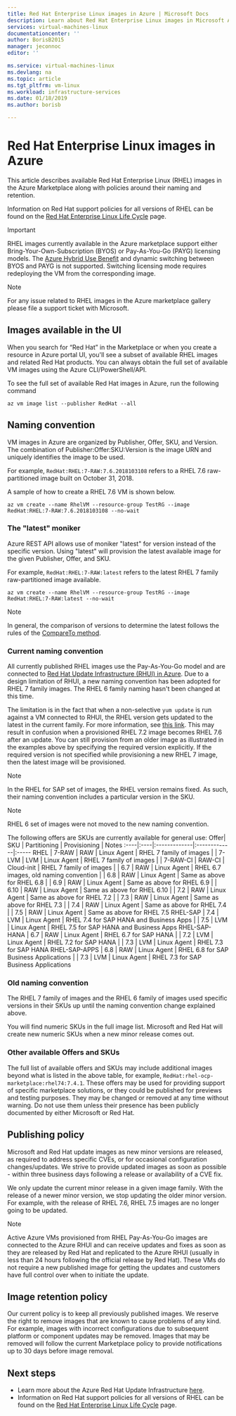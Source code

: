 ```yaml
---
title: Red Hat Enterprise Linux images in Azure | Microsoft Docs
description: Learn about Red Hat Enterprise Linux images in Microsoft Azure
services: virtual-machines-linux
documentationcenter: ''
author: BorisB2015
manager: jeconnoc
editor: ''

ms.service: virtual-machines-linux
ms.devlang: na
ms.topic: article
ms.tgt_pltfrm: vm-linux
ms.workload: infrastructure-services
ms.date: 01/18/2019
ms.author: borisb

---
```


# Red Hat Enterprise Linux images in Azure
This article describes available Red Hat Enterprise Linux (RHEL) images in the Azure Marketplace along with policies around their naming and retention.

Information on Red Hat support policies for all versions of RHEL can be found on the [Red Hat Enterprise Linux Life Cycle](https://access.redhat.com/support/policy/updates/errata) page.

>[!Important]
> RHEL images currently available in the Azure marketplace support either Bring-Your-Own-Subscription (BYOS) or Pay-As-You-Go (PAYG) licensing models. The [Azure Hybrid Use Benefit](../windows/hybrid-use-benefit-licensing.md) and dynamic switching between BYOS and PAYG is not supported. Switching licensing mode requires redeploying the VM from the corresponding image.

>[!Note]
> For any issue related to RHEL images in the Azure marketplace gallery please file a support ticket with Microsoft.

## Images available in the UI
When you search for “Red Hat” in the Marketplace or when you create a resource in Azure portal UI, you'll see a subset of available RHEL images and related Red Hat products. You can always obtain the full set of available VM images using the Azure CLI/PowerShell/API.

To see the full set of available Red Hat images in Azure, run the following command

```azurecli-interactive
az vm image list --publisher RedHat --all
```

## Naming convention
VM images in Azure are organized by Publisher, Offer, SKU, and Version. The combination of Publisher:Offer:SKU:Version is the image URN and uniquely identifies the image to be used.

For example, `RedHat:RHEL:7-RAW:7.6.2018103108` refers to a RHEL 7.6 raw-partitioned image built on October 31, 2018.

A sample of how to create a RHEL 7.6 VM is shown below.
```azurecli-interactive
az vm create --name RhelVM --resource-group TestRG --image RedHat:RHEL:7-RAW:7.6.2018103108 --no-wait
```

### The "latest" moniker
Azure REST API allows use of moniker "latest" for version instead of the specific version. Using "latest" will provision the latest available image for the given Publisher, Offer, and SKU.

For example, `RedHat:RHEL:7-RAW:latest` refers to the latest RHEL 7 family raw-partitioned image available.

```azurecli-interactive
az vm create --name RhelVM --resource-group TestRG --image RedHat:RHEL:7-RAW:latest --no-wait
```

>[!NOTE]
> In general, the comparison of versions to determine the latest follows the rules of the [CompareTo method](https://msdn.microsoft.com/library/a5ts8tb6.aspx).

### Current naming convention
All currently published RHEL images use the Pay-As-You-Go model and are connected to [Red Hat Update Infrastructure (RHUI) in Azure](https://aka.ms/rhui-update). Due to a design limitation of RHUI, a new naming convention has been adopted for RHEL 7 family images. The RHEL 6 family naming hasn't been changed at this time.

The limitation is in the fact that when a non-selective `yum update` is run against a VM connected to RHUI, the RHEL version gets updated to the latest in the current family. For more information, see [this link](https://aka.ms/rhui-udate). This may result in confusion when a provisioned RHEL 7.2 image becomes RHEL 7.6 after an update. You can still provision from an older image as illustrated in the examples above by specifying the required version explicitly. If the required version is not specified while provisioning a new RHEL 7 image, then the latest image will be provisioned.

>[!NOTE]
> In the RHEL for SAP set of images, the RHEL version remains fixed. As such, their naming convention includes a particular version in the SKU.

>[!NOTE]
> RHEL 6 set of images were not moved to the new naming convention.

The following offers are SKUs are currently available for general use:
Offer| SKU | Partitioning | Provisioning | Notes
:----|:----|:-------------|:-------------|:-----
RHEL | 7-RAW | RAW | Linux Agent | RHEL 7 family of images
| | 7-LVM | LVM | Linux Agent | RHEL 7 family of images
| | 7-RAW-CI | RAW-CI | Cloud-init | RHEL 7 family of images
| | 6.7 | RAW | Linux Agent | RHEL 6.7 images, old naming convention
| | 6.8 | RAW | Linux Agent | Same as above for RHEL 6.8
| | 6.9 | RAW | Linux Agent | Same as above for RHEL 6.9
| | 6.10 | RAW | Linux Agent | Same as above for RHEL 6.10
| | 7.2 | RAW | Linux Agent | Same as above for RHEL 7.2
| | 7.3 | RAW | Linux Agent | Same as above for RHEL 7.3
| | 7.4 | RAW | Linux Agent | Same as above for RHEL 7.4
| | 7.5 | RAW | Linux Agent | Same as above for RHEL 7.5
RHEL-SAP | 7.4 | LVM | Linux Agent | RHEL 7.4 for SAP HANA and Business Apps
| | 7.5 | LVM | Linux Agent | RHEL 7.5 for SAP HANA and Business Apps
RHEL-SAP-HANA | 6.7 | RAW | Linux Agent | RHEL 6.7 for SAP HANA
| | 7.2 | LVM | Linux Agent | RHEL 7.2 for SAP HANA
| | 7.3 | LVM | Linux Agent | RHEL 7.3 for SAP HANA
RHEL-SAP-APPS | 6.8 | RAW | Linux Agent | RHEL 6.8 for SAP Business Applications
| | 7.3 | LVM | Linux Agent | RHEL 7.3 for SAP Business Applications

### Old naming convention
The RHEL 7 family of images and the RHEL 6 family of images used specific versions in their SKUs up until the naming convention change explained above.

You will find numeric SKUs in the full image list. Microsoft and Red Hat will create new numeric SKUs when a new minor release comes out.

### Other available Offers and SKUs
The full list of available offers and SKUs may include additional images beyond what is listed in the above table, for example, `RedHat:rhel-ocp-marketplace:rhel74:7.4.1`. These offers may be used for providing support of specific marketplace solutions, or they could be published for previews and testing purposes. They may be changed or removed at any time without warning. Do not use them unless their presence has been publicly documented by either Microsoft or Red Hat.

## Publishing policy
Microsoft and Red Hat update images as new minor versions are released, as required to address specific CVEs, or for occasional configuration changes/updates. We strive to provide updated images as soon as possible -  within three business days following a release or availability of a CVE fix.

We only update the current minor release in a given image family. With the release of a newer minor version, we stop updating the older minor version. For example, with the release of RHEL 7.6, RHEL 7.5 images are no longer going to be updated.

>[!NOTE]
> Active Azure VMs provisioned from RHEL Pay-As-You-Go images are connected to the Azure RHUI and can receive updates and fixes as soon as they are released by Red Hat and replicated to the Azure RHUI (usually in less than 24 hours following the official release by Red Hat). These VMs do not require a new published image for getting the updates and customers have full control over when to initiate the update.

## Image retention policy
Our current policy is to keep all previously published images. We reserve the right to remove images that are known to cause problems of any kind. For example, images with incorrect configurations due to subsequent platform or component updates may be removed. Images that may be removed will follow the current Marketplace policy to provide notifications up to 30 days before image removal.

## Next steps
* Learn more about the Azure Red Hat Update Infrastructure [here](https://aka.ms/rhui-update).
* Information on Red Hat support policies for all versions of RHEL can be found on the [Red Hat Enterprise Linux Life Cycle](https://access.redhat.com/support/policy/updates/errata) page.